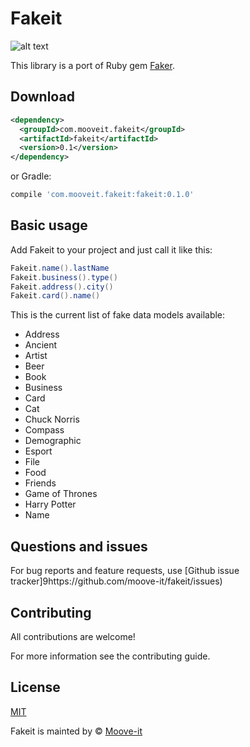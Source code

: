 Fakeit
========

![alt text](https://github.com/moove-it/fakeit/blob/master/banner.png "Fakeit Github banner")

This library is a port of Ruby gem [Faker](https://github.com/stympy/faker).

Download
--------

```xml
<dependency>
  <groupId>com.mooveit.fakeit</groupId>
  <artifactId>fakeit</artifactId>
  <version>0.1</version>
</dependency>
```
or Gradle:
```groovy
compile 'com.mooveit.fakeit:fakeit:0.1.0'
```

Basic usage
--------

Add Fakeit to your project and just call it like this:

```java
Fakeit.name().lastName
Fakeit.business().type()
Fakeit.address().city()
Fakeit.card().name()
```

This is the current list of fake data models available:

- Address
- Ancient
- Artist
- Beer
- Book
- Business
- Card
- Cat
- Chuck Norris
- Compass
- Demographic
- Esport
- File
- Food
- Friends
- Game of Thrones
- Harry Potter
- Name
        

Questions and issues
--------

For bug reports and feature requests, use [Github issue tracker]9https://github.com/moove-it/fakeit/issues)

Contributing
--------

All contributions are welcome!

For more information see the contributing guide.

License
--------

[MIT](https://github.com/moove-it/fakeit/blob/master/LICENSE)

Fakeit is mainted by © [Moove-it](www.moove-it.com)
